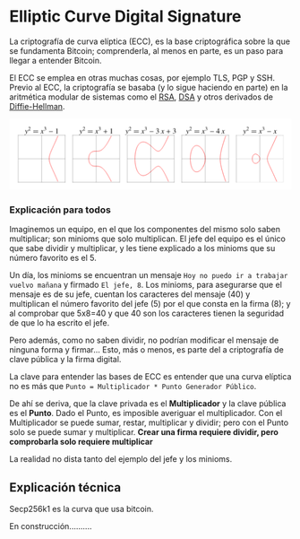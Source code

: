 # Elliptic Curve Digital Signature

La criptografía de curva elíptica (ECC), es la base criptográfica sobre la que se fundamenta Bitcoin; comprenderla, al menos en parte, es un paso para llegar a entender Bitcoin.

El ECC se emplea en otras muchas cosas, por ejemplo TLS, PGP y SSH. Previo al ECC, la criptografía se basaba (y lo sigue haciendo en parte) en la aritmética modular de sistemas como el [RSA](https://es.wikipedia.org/wiki/RSA), [DSA](https://es.wikipedia.org/wiki/DSA) y otros derivados de [Diffie-Hellman](/resources/New%20directions%20in%20cryptography.pdf).

![ecc1](/images/ecc1.png)

### Explicación para todos

Imaginemos un equipo, en el que los componentes del mismo solo saben multiplicar; son minioms que solo multiplican. El jefe del equipo es el único que sabe dividir y multiplicar, y les tiene explicado a los minioms que su número favorito es el 5.

Un día, los minioms se encuentran un mensaje `Hoy no puedo ir a trabajar vuelvo mañana` y firmado `El jefe, 8`. Los minioms, para asegurarse que el mensaje es de su jefe, cuentan los caracteres del mensaje (40) y multiplican el número favorito del jefe (5) por el que consta en la firma (8); y al comprobar que 5x8=40 y que 40 son los caracteres tienen la seguridad de que lo ha escrito el jefe.

Pero además, como no saben dividir, no podrían modificar el mensaje de ninguna forma y firmar... Esto, más o menos, es parte del a criptografía de clave pública y la firma digital.

La clave para entender las bases de ECC es entender que una curva elíptica no es más que `Punto = Multiplicador * Punto Generador Público`.

De ahí se deriva, que la clave privada es el **Multiplicador** y la clave pública es el **Punto**. Dado el Punto, es imposible averiguar el multiplicador. Con el Multiplicador se puede sumar, restar, multiplicar y dividir; pero con el Punto solo se puede sumar y multiplicar. **Crear una firma requiere dividir, pero comprobarla solo requiere multiplicar**

La realidad no dista tanto del ejemplo del jefe y los minioms.

## Explicación técnica

Secp256k1 es la curva que usa bitcoin.

En construcción..........
